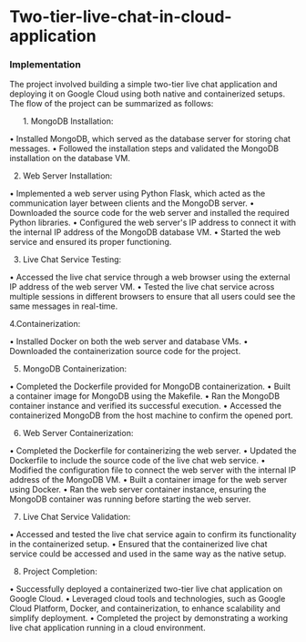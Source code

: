 # Two-tier-live-chat-in-cloud-application

<h3>Implementation</h3>

The project involved building a simple two-tier live chat application and deploying it on Google Cloud using both native and containerized setups. The flow of the project can be summarized as follows:

<ul>1. MongoDB Installation:</ul>

• Installed MongoDB, which served as the database server for storing chat messages.
• Followed the installation steps and validated the MongoDB installation on the database VM.

2. Web Server Installation:

• Implemented a web server using Python Flask, which acted as the communication layer between clients and the MongoDB server.
• Downloaded the source code for the web server and installed the required Python libraries.
• Configured the web server's IP address to connect it with the internal IP address of the MongoDB database VM.
• Started the web service and ensured its proper functioning.

3. Live Chat Service Testing:

• Accessed the live chat service through a web browser using the external IP address of the web server VM.
• Tested the live chat service across multiple sessions in different browsers to ensure that all users could see the same messages in real-time.

4.Containerization:

• Installed Docker on both the web server and database VMs.
• Downloaded the containerization source code for the project.

5. MongoDB Containerization:

• Completed the Dockerfile provided for MongoDB containerization.
• Built a container image for MongoDB using the Makefile.
• Ran the MongoDB container instance and verified its successful execution.
• Accessed the containerized MongoDB from the host machine to confirm the opened port.

6. Web Server Containerization:

• Completed the Dockerfile for containerizing the web server.
• Updated the Dockerfile to include the source code of the live chat web service.
• Modified the configuration file to connect the web server with the internal IP address of the MongoDB VM.
• Built a container image for the web server using Docker.
• Ran the web server container instance, ensuring the MongoDB container was running before starting the web server.

7. Live Chat Service Validation:

• Accessed and tested the live chat service again to confirm its functionality in the containerized setup.
• Ensured that the containerized live chat service could be accessed and used in the same way as the native setup.

8. Project Completion:

• Successfully deployed a containerized two-tier live chat application on Google Cloud.
• Leveraged cloud tools and technologies, such as Google Cloud Platform, Docker, and containerization, to enhance scalability and simplify deployment.
• Completed the project by demonstrating a working live chat application running in a cloud environment.
